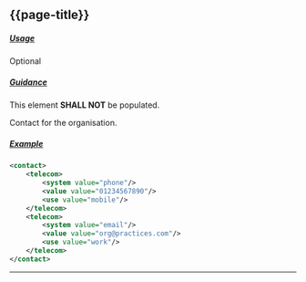 ## {{page-title}}

<h5><ins>Usage</ins></h5>

<span class="mro-circle optional" title="Optional"></span> Optional

<h5><ins>Guidance</ins></h5>

This element **SHALL NOT** be populated.

Contact for the organisation.

<h5><ins>Example</ins></h5>

```xml
<contact>
    <telecom>
        <system value="phone"/>
        <value value="01234567890"/>
        <use value="mobile"/>
    </telecom>
    <telecom>
        <system value="email"/>
        <value value="org@practices.com"/>
        <use value="work"/>
    </telecom>
</contact>
```

---